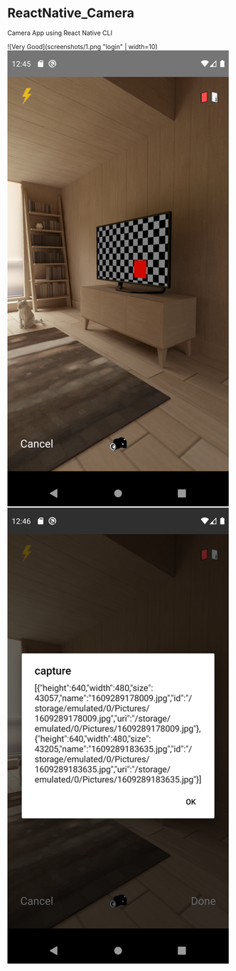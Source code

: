 # ReactNative_Camera
Camera App using React Native CLI


![Very Good](screenshots/1.png "login"  | width=10)
![Alt text](screenshots/2.png?raw=true "login")
![Alt text](screenshots/3.png?raw=true "login")
